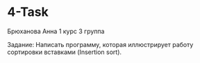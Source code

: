 # 4-Task
Брюханова Анна 1 курс 3 группа 

Задание: Написать программу, которая иллюстрирует работу сортировки вставками (Insertion sort).
